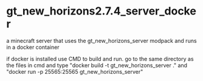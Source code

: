 # gt_new_horizons2.7.4_server_docker
a minecraft server that uses the gt_new_horizons_server modpack and runs in a docker container


if docker is installed use CMD to build and run. go to the same directory as the files in cmd and type "docker build -t gt_new_horizons_server ." and "docker run -p 25565:25565 gt_new_horizons_server"
